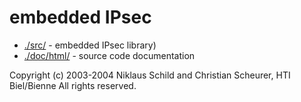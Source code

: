 embedded IPsec
==============

 - [./src/](src/) - embedded IPsec library)
 - [./doc/html/](https://cdn.rawgit.com/tinytux/embeddedipsec/master/doc/html/index.html) - source code documentation

Copyright (c) 2003-2004 Niklaus Schild and Christian Scheurer, HTI Biel/Bienne
All rights reserved.

